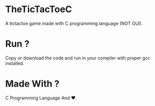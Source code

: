 # TheTicTacToeC
A tictactoe game made with C programming language (NOT GUI).


# Run ?
Copy or download the code and run in your compiler with proper gcc installed.

# Made With ?
C Programming Language And ❤️.
